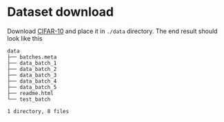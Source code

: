 # Dataset download
Download [CIFAR-10](https://www.cs.toronto.edu/~kriz/cifar-10-python.tar.gz)
and place it in `./data` directory. The end result should look like this
```
data
├── batches.meta
├── data_batch_1
├── data_batch_2
├── data_batch_3
├── data_batch_4
├── data_batch_5
├── readme.html
└── test_batch

1 directory, 8 files
```

